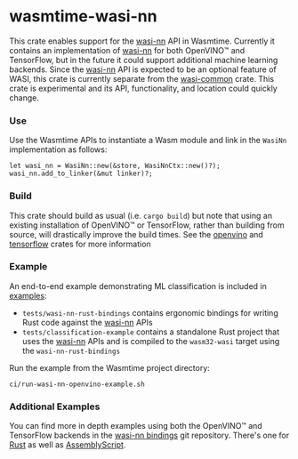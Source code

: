 # wasmtime-wasi-nn

This crate enables support for the [wasi-nn] API in Wasmtime. Currently it contains an implementation of [wasi-nn] for both
OpenVINO™ and TensorFlow, but in the future it could support additional machine learning backends. Since the [wasi-nn] API is expected
to be an optional feature of WASI, this crate is currently separate from the [wasi-common] crate. This crate is
experimental and its API, functionality, and location could quickly change.

[examples]: examples
[openvino]: https://crates.io/crates/openvino
[tensorflow]: https://crates.io/crates/tensorflow
[wasi-nn]: https://github.com/WebAssembly/wasi-nn
[wasi-common]: ../wasi-common

### Use

Use the Wasmtime APIs to instantiate a Wasm module and link in the `WasiNn` implementation as follows:

```
let wasi_nn = WasiNn::new(&store, WasiNnCtx::new()?);
wasi_nn.add_to_linker(&mut linker)?;
```

### Build

This crate should build as usual (i.e. `cargo build`) but note that using an existing installation of OpenVINO™ or TensorFlow, rather
than building from source, will drastically improve the build times. See the [openvino] and [tensorflow] crates for more information

### Example

An end-to-end example demonstrating ML classification is included in [examples]:
 - `tests/wasi-nn-rust-bindings` contains ergonomic bindings for writing Rust code against the [wasi-nn] APIs
 - `tests/classification-example` contains a standalone Rust project that uses the [wasi-nn] APIs and is compiled to the
 `wasm32-wasi` target using the `wasi-nn-rust-bindings`

Run the example from the Wasmtime project directory:

```
ci/run-wasi-nn-openvino-example.sh
```

### Additional Examples

You can find more in depth examples using both the OpenVINO™ and TensorFlow backends in the [wasi-nn bindings] git repository. There's one for [Rust] as well as [AssemblyScript].

[wasi-nn bindings]: https://github.com/bytecodealliance/wasi-nn
[Rust]: https://github.com/bytecodealliance/wasi-nn/tree/main/rust/examples/classification-example
[AssemblyScript]: https://github.com/bytecodealliance/wasi-nn/tree/main/assemblyscript
